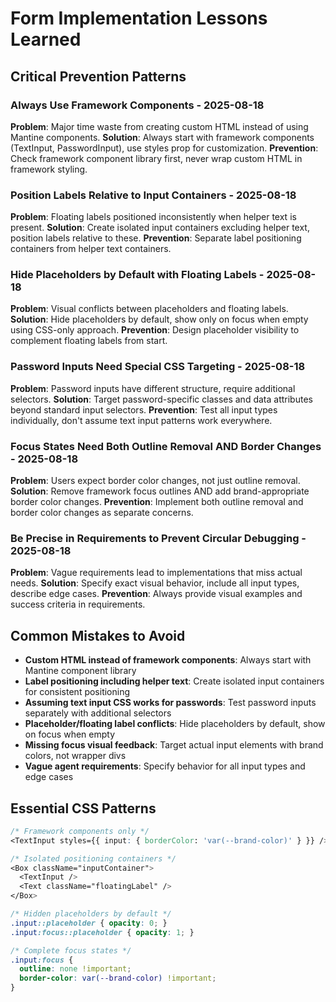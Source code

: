 # Form Implementation Lessons Learned

## Critical Prevention Patterns

### Always Use Framework Components - 2025-08-18
**Problem**: Major time waste from creating custom HTML instead of using Mantine components.
**Solution**: Always start with framework components (TextInput, PasswordInput), use styles prop for customization.
**Prevention**: Check framework component library first, never wrap custom HTML in framework styling.

### Position Labels Relative to Input Containers - 2025-08-18
**Problem**: Floating labels positioned inconsistently when helper text is present.
**Solution**: Create isolated input containers excluding helper text, position labels relative to these.
**Prevention**: Separate label positioning containers from helper text containers.

### Hide Placeholders by Default with Floating Labels - 2025-08-18
**Problem**: Visual conflicts between placeholders and floating labels.
**Solution**: Hide placeholders by default, show only on focus when empty using CSS-only approach.
**Prevention**: Design placeholder visibility to complement floating labels from start.

### Password Inputs Need Special CSS Targeting - 2025-08-18
**Problem**: Password inputs have different structure, require additional selectors.
**Solution**: Target password-specific classes and data attributes beyond standard input selectors.
**Prevention**: Test all input types individually, don't assume text input patterns work everywhere.

### Focus States Need Both Outline Removal AND Border Changes - 2025-08-18
**Problem**: Users expect border color changes, not just outline removal.
**Solution**: Remove framework focus outlines AND add brand-appropriate border color changes.
**Prevention**: Implement both outline removal and border color changes as separate concerns.

### Be Precise in Requirements to Prevent Circular Debugging - 2025-08-18
**Problem**: Vague requirements lead to implementations that miss actual needs.
**Solution**: Specify exact visual behavior, include all input types, describe edge cases.
**Prevention**: Always provide visual examples and success criteria in requirements.

## Common Mistakes to Avoid

- **Custom HTML instead of framework components**: Always start with Mantine component library
- **Label positioning including helper text**: Create isolated input containers for consistent positioning
- **Assuming text input CSS works for passwords**: Test password inputs separately with additional selectors
- **Placeholder/floating label conflicts**: Hide placeholders by default, show on focus when empty
- **Missing focus visual feedback**: Target actual input elements with brand colors, not wrapper divs
- **Vague agent requirements**: Specify behavior for all input types and edge cases

## Essential CSS Patterns

```css
/* Framework components only */
<TextInput styles={{ input: { borderColor: 'var(--brand-color)' } }} />

/* Isolated positioning containers */
<Box className="inputContainer">
  <TextInput />
  <Text className="floatingLabel" />
</Box>

/* Hidden placeholders by default */
.input::placeholder { opacity: 0; }
.input:focus::placeholder { opacity: 1; }

/* Complete focus states */
.input:focus {
  outline: none !important;
  border-color: var(--brand-color) !important;
}
```